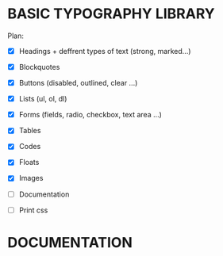 # BASIC TYPOGRAPHY LIBRARY

Plan:
- [x] Headings + deffrent types of text (strong, marked...)
- [x] Blockquotes
- [x] Buttons (disabled, outlined, clear ...)
- [x] Lists (ul, ol, dl)
- [x] Forms (fields, radio, checkbox, text area ...)
- [x] Tables
- [x] Codes
- [x] Floats
- [x] Images
- [ ] Documentation
- [ ] Print css


# DOCUMENTATION

